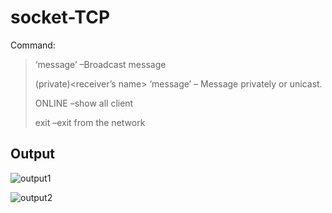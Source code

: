 # socket-TCP

Command:
>‘message’ –Broadcast message
>
>(private)<receiver’s name> ‘message’ – Message privately or unicast.
>
>ONLINE –show all client
>
>exit –exit from the network

## Output


![output1](https://github.com/Grey-Hat-07/socket-TCP/assets/63004195/45ddf944-6ceb-4094-a536-abbd3e12e8bd)

![output2](https://github.com/Grey-Hat-07/socket-TCP/assets/63004195/c81137ab-ebec-4015-a177-927a19eba99c)
